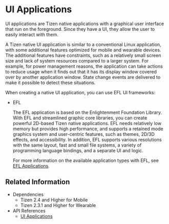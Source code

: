 # UI Applications


UI applications are Tizen native applications with a graphical user interface that run on the foreground. Since they have a UI, they allow the user to easily interact with them.

A Tizen native UI application is similar to a conventional Linux application, with some additional features optimized for mobile and wearable devices. The additional features have constraints, such as a relatively small screen size and lack of system resources compared to a larger system. For example, for power management reasons, the application can take actions to reduce usage when it finds out that it has its display window covered over by another application window. State change events are delivered to make it possible to detect these situations.

When creating a native UI application, you can use EFL UI frameworks:

- EFL

  The EFL application is based on the Enlightenment Foundation Library. With EFL and streamlined graphic core libraries, you can create powerful 2D-based Tizen native applications. EFL needs relatively low memory but provides high performance, and supports a retained mode graphics system and user-centric features, such as themes, 2D/3D effects, and accessibility. In addition, EFL supports various resolutions with the same layout, fast and small file systems, a variety of programming language bindings, and a separate UI and logic.

  For more information on the available application types with EFL, see [EFL Applications](efl-app.md).


## Related Information
- Dependencies
  - Tizen 2.4 and Higher for Mobile
  - Tizen 2.3.1 and Higher for Wearable
- API References
  - [UI Applications](../../api/common/latest/group__CAPI__APPLICATION__MODULE.html)
